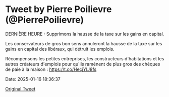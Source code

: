 # Tweet by Pierre Poilievre (@PierrePoilievre)

DERNIÈRE HEURE : Supprimons la hausse de la taxe sur les gains en capital.

Les conservateurs de gros bon sens annuleront la hausse de la taxe sur les gains en capital des libéraux, qui détruit les emplois.

Récompensons  les petites entreprises, les constructeurs d'habitations et les autres créateurs d'emplois pour qu'ils ramènent de plus gros des chèques de paie à la maison : 
https://t.co/HecjYIJ8fs

Date: 2025-01-16 18:36:37

[Original Tweet](https://x.com/PierrePoilievre/status/1879960966525526209)
